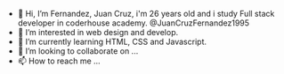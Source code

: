- 👋 Hi, I’m Fernandez, Juan Cruz, i'm 26 years old and i study Full stack developer in coderhouse academy. @JuanCruzFernandez1995
- 👀 I’m interested in web design and develop. 
- 🌱 I’m currently learning HTML, CSS and Javascript.
- 💞️ I’m looking to collaborate on ...
- 📫 How to reach me ...
